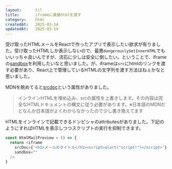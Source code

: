 ```yaml
---
layout:      til
title:       iframeに直接htmlを渡す
category:    html
createdAt:   2025-03-14
updatedAt:   2025-03-14
---
```


受け取ったHTMLメールをReactで作ったアプリで表示したい欲求が有りました。受け取ったHTMLしか表示しないので、最悪`dangerouslySetInnerHTML`でもいいっちゃ良いんですが、流石に少しは安全に倒したい。ということで、iframeの[sandbox](https://developer.mozilla.org/ja/docs/Web/HTML/Element/iframe#sandbox)を利用したいなと思いました。が、iframeは`src`にhtmlのリンクを渡す必要があり、React上で管理しているHTMLの文字列を渡す方法はねぇかなと思いました。

MDNを眺めてると[srcdoc](https://developer.mozilla.org/ja/docs/Web/HTML/Element/iframe#srcdoc)という属性がありました。

> インラインHTMLを埋め込み、srcの属性を上書きします。その内容は完全なHTMLドキュメントの構文に従う必要があります。※日本語のMDNだとなんか日本語がよくわからなかったので少し書き換えてます 

HTMLをインラインで記載できるドンピシャのattributesがありました。下記のようにすればHTMLを表示しつつスクリプトの実行を抑制できます。

```typescript
const HtmlMailPreview = () => {
  return <iframe
    srcDoc={'<h1>メールのタイトル</h1><script>alart("script!")</script>'}
    sandbox=""
  />
}
```

